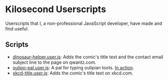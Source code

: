 # Kilosecond Userscripts

Userscripts that I, a non-professional JavaScript developer, have made
and find useful.

## Scripts

* [dinosaur-helper.user.js][dinosaur-helper.user.js]: Adds the comic's
  title text and the contact email subject line to the page on
  qwantz.com.
* [oulipo-pal.user.js][oulipo-pal.user.js]: A pal for typing oulipian
  toots. [In action][oulipo-pal-toot].
* [xkcd-title.user.js][xkcd-title.user.js]: Adds the comic's title
  text on xkcd.com.

[dinosaur-helper.user.js]: https://www.kilosecond.com/userscripts/dinosaur-helper.user.js
[oulipo-pal.user.js]: https://www.kilosecond.com/userscripts/oulipo-pal.user.js
[oulipo-pal-toot]: https://oulipo.social/@ghosss/18138
[xkcd-title.user.js]: https://www.kilosecond.com/userscripts/xkcd-title.user.js
